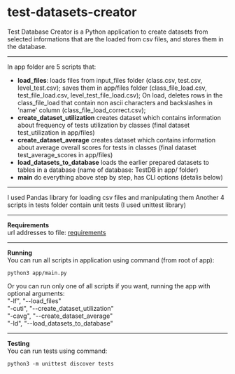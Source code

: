 # test-datasets-creator
Test Database Creator is a Python application to create datasets from selected informations that are the loaded from csv files, and stores them in the database.

***

In app folder are 5 scripts that:
- **load_files**: 
  loads files from input_files folder (class.csv, test.csv, level_test.csv);
  saves them in app/files folder (class_file_load.csv, test_file_load.csv, level_test_file_load.csv);
  On load, deletes rows in the class_file_load that contain non ascii characters and backslashes in 'name' column 
  (class_file_load_correct.csv);
- **create_dataset_utilization**
  creates dataset which contains information about frequency of tests utilization by classes (final dataset test_utilization in app/files)
- **create_dataset_average**
  creates dataset which contains information about average overall scores for tests in classes 
  (final dataset test_average_scores in app/files)
- **load_datasets_to_database**
  loads the earlier prepared datasets to tables in a database 
  (name of database: TestDB in app/ folder)
- **main**
  do everything above step by step, has CLI options (detalis below)

***
  
I used Pandas library for loading csv files and manipulating them 
Another 4 scripts in tests folder contain unit tests (I used unittest library)

***   

**Requirements**   
url addresses to file: [requirements](https://github.com/trzcioli/test-datasets-creater/blob/master/requirements.txt) 


***

**Running**      
You can run all scripts in application using command (from root of app):  
```console
python3 app/main.py 
```

Or you can run only one of all scripts if you want, running the app with optional arguments:   
"-lf", "--load_files"    
"-cuti", "--create_dataset_utilization"    
"-cavg", "--create_dataset_average"    
"-ld", "--load_datasets_to_database"    

***

**Testing**  
You can run tests using command:    
```console
python3 -m unittest discover tests  
```

